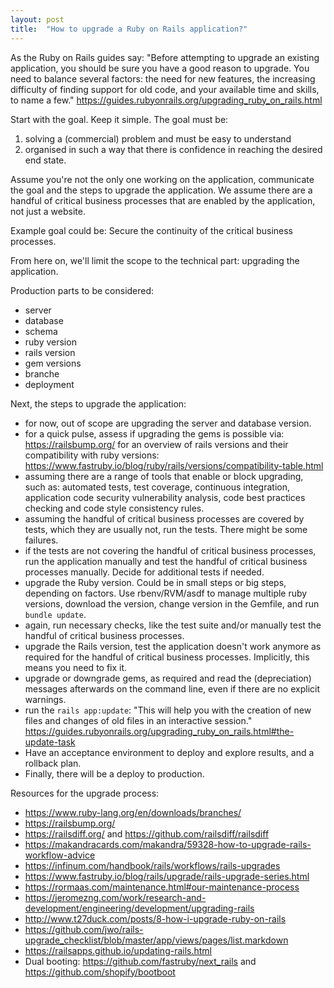 ```yaml
---
layout: post
title:  "How to upgrade a Ruby on Rails application?"
---
```


As the Ruby on Rails guides say: "Before attempting to upgrade an existing application, you should be sure you have a good reason to upgrade. You need to balance several factors: the need for new features, the increasing difficulty of finding support for old code, and your available time and skills, to name a few." <https://guides.rubyonrails.org/upgrading_ruby_on_rails.html>

Start with the goal. Keep it simple. The goal must be: 
1. solving a (commercial) problem and must be easy to understand
2. organised in such a way that there is confidence in reaching the desired end state.

Assume you're not the only one working on the application, communicate the goal and the steps to upgrade the application. We assume there are a handful of critical business processes that are enabled by the application, not just a website. 

Example goal could be: Secure the continuity of the critical business processes.

From here on, we'll limit the scope to the technical part: upgrading the application.

Production parts to be considered:
- server
- database
- schema
- ruby version
- rails version
- gem versions
- branche
- deployment

Next, the steps to upgrade the application:
- for now, out of scope are upgrading the server and database version. 
- for a quick pulse, assess if upgrading the gems is possible via: <https://railsbump.org/> for an overview of rails versions and their compatibility with ruby versions: <https://www.fastruby.io/blog/ruby/rails/versions/compatibility-table.html>
- assuming there are a range of tools that enable or block upgrading, such as: automated tests, test coverage, continuous integration, application code security vulnerability analysis, code best practices checking and code style consistency rules.
- assuming the handful of critical business processes are covered by tests, which they are usually not, run the tests. There might be some failures. 
- if the tests are not covering the handful of critical business processes, run the application manually and test the handful of critical business processes manually. Decide for additional tests if needed.
- upgrade the Ruby version. Could be in small steps or big steps, depending on factors. Use rbenv/RVM/asdf to manage multiple ruby versions, download the version, change version in the Gemfile, and run `bundle update`.
- again, run necessary checks, like the test suite and/or manually test the handful of critical business processes.
- upgrade the Rails version, test the application doesn't work anymore as required for the handful of critical business processes. Implicitly, this means you need to fix it.
- upgrade or downgrade gems, as required and read the (depreciation) messages afterwards on the command line, even if there are no explicit warnings.
- run the `rails app:update`: "This will help you with the creation of new files and changes of old files in an interactive session." <https://guides.rubyonrails.org/upgrading_ruby_on_rails.html#the-update-task>
- Have an acceptance environment to deploy and explore results, and a rollback plan.
- Finally, there will be a deploy to production. 

Resources for the upgrade process:
- <https://www.ruby-lang.org/en/downloads/branches/>
- <https://railsbump.org/>
- <https://railsdiff.org/> and <https://github.com/railsdiff/railsdiff>
- <https://makandracards.com/makandra/59328-how-to-upgrade-rails-workflow-advice>
- <https://infinum.com/handbook/rails/workflows/rails-upgrades>
- <https://www.fastruby.io/blog/rails/upgrade/rails-upgrade-series.html> 
- <https://rormaas.com/maintenance.html#our-maintenance-process>
- <https://jeromezng.com/work/research-and-development/engineering/development/upgrading-rails>
- <http://www.t27duck.com/posts/8-how-i-upgrade-ruby-on-rails>
- <https://github.com/jwo/rails-upgrade_checklist/blob/master/app/views/pages/list.markdown>
- <https://railsapps.github.io/updating-rails.html>
- Dual booting: <https://github.com/fastruby/next_rails> and <https://github.com/shopify/bootboot>
